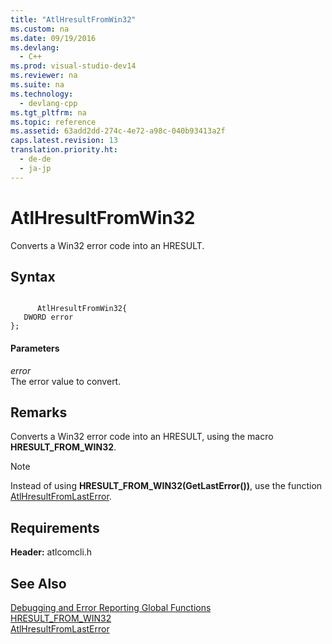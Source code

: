 ```yaml
---
title: "AtlHresultFromWin32"
ms.custom: na
ms.date: 09/19/2016
ms.devlang: 
  - C++
ms.prod: visual-studio-dev14
ms.reviewer: na
ms.suite: na
ms.technology: 
  - devlang-cpp
ms.tgt_pltfrm: na
ms.topic: reference
ms.assetid: 63add2dd-274c-4e72-a98c-040b93413a2f
caps.latest.revision: 13
translation.priority.ht: 
  - de-de
  - ja-jp
---
```

# AtlHresultFromWin32
Converts a Win32 error code into an HRESULT.  
  
## Syntax  
  
```  
  
      AtlHresultFromWin32{  
   DWORD error  
};  
```  
  
#### Parameters  
 *error*  
 The error value to convert.  
  
## Remarks  
 Converts a Win32 error code into an HRESULT, using the macro **HRESULT_FROM_WIN32**.  
  
> [!NOTE]
>  Instead of using **HRESULT_FROM_WIN32(GetLastError())**, use the function [AtlHresultFromLastError](../vs140/AtlHresultFromLastError.md).  
  
## Requirements  
 **Header:** atlcomcli.h  
  
## See Also  
 [Debugging and Error Reporting Global Functions](../vs140/Debugging-and-Error-Reporting-Global-Functions.md)   
 [HRESULT_FROM_WIN32](http://msdn.microsoft.com/library/windows/desktop/ms680746)   
 [AtlHresultFromLastError](../vs140/AtlHresultFromLastError.md)